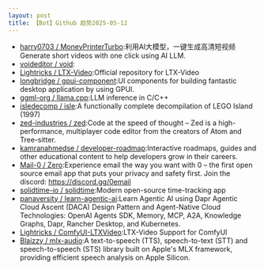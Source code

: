 ```yaml
---
layout: post
title: 【Bot】Github 趋势2025-05-12
---
```


* [harry0703 / MoneyPrinterTurbo](https://github.com/harry0703/MoneyPrinterTurbo):利用AI大模型，一键生成高清短视频 Generate short videos with one click using AI LLM.
* [voideditor / void](https://github.com/voideditor/void):
* [Lightricks / LTX-Video](https://github.com/Lightricks/LTX-Video):Official repository for LTX-Video
* [longbridge / gpui-component](https://github.com/longbridge/gpui-component):UI components for building fantastic desktop application by using GPUI.
* [ggml-org / llama.cpp](https://github.com/ggml-org/llama.cpp):LLM inference in C/C++
* [isledecomp / isle](https://github.com/isledecomp/isle):A functionally complete decompilation of LEGO Island (1997)
* [zed-industries / zed](https://github.com/zed-industries/zed):Code at the speed of thought – Zed is a high-performance, multiplayer code editor from the creators of Atom and Tree-sitter.
* [kamranahmedse / developer-roadmap](https://github.com/kamranahmedse/developer-roadmap):Interactive roadmaps, guides and other educational content to help developers grow in their careers.
* [Mail-0 / Zero](https://github.com/Mail-0/Zero):Experience email the way you want with 0 – the first open source email app that puts your privacy and safety first. Join the discord: https://discord.gg/0email
* [solidtime-io / solidtime](https://github.com/solidtime-io/solidtime):Modern open-source time-tracking app
* [panaversity / learn-agentic-ai](https://github.com/panaversity/learn-agentic-ai):Learn Agentic AI using Dapr Agentic Cloud Ascent (DACA) Design Pattern and Agent-Native Cloud Technologies: OpenAI Agents SDK, Memory, MCP, A2A, Knowledge Graphs, Dapr, Rancher Desktop, and Kubernetes.
* [Lightricks / ComfyUI-LTXVideo](https://github.com/Lightricks/ComfyUI-LTXVideo):LTX-Video Support for ComfyUI
* [Blaizzy / mlx-audio](https://github.com/Blaizzy/mlx-audio):A text-to-speech (TTS), speech-to-text (STT) and speech-to-speech (STS) library built on Apple's MLX framework, providing efficient speech analysis on Apple Silicon.
